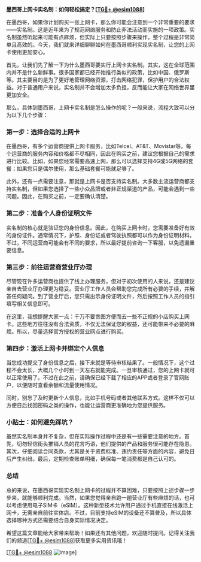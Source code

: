 **墨西哥上网卡实名制：如何轻松搞定？[[TG💪+ @esim1088](https://t.me/s/esim1088)]**

在墨西哥，如果你计划购买一张上网卡，那么你可能会注意到一个非常重要的要求——实名制。这是近年来为了规范网络服务和防止非法活动而实施的一项政策。实名制虽然听起来可能有点麻烦，但实际上只要按照步骤来操作，整个过程是非常简单且高效的。今天，我们就来详细聊聊如何在墨西哥顺利实现实名制，让您的上网卡使用更加安心。

首先，让我们先了解一下为什么墨西哥要实行上网卡实名制。其实，这在全球范围内并不是什么新鲜事。很多国家都已经开始推行类似的政策，比如中国、俄罗斯等。其主要目的是为了更好地管理网络资源，打击网络犯罪，保护用户的合法权益。对于普通用户来说，实名制并不会增加太多负担，反而能让大家在网络世界里更加安全。

那么，具体到墨西哥，上网卡实名制是怎么操作的呢？一般来说，流程大致可以分为以下几个步骤：

### 第一步：选择合适的上网卡

在墨西哥，有多个运营商提供上网卡服务，比如Telcel、AT&T、Movistar等。每个运营商的服务内容和价格都不尽相同，因此在购买之前，建议您根据自己的需求进行比较。比如，如果您经常需要高速上网，那么可以选择支持4G或5G网络的套餐；如果您只是偶尔使用，那么基础套餐可能就足够了。

此外，还有一点需要注意，那就是上网卡是否支持实名制。大多数主流运营商都支持实名制，但如果您选择了一些小众品牌或者非正规渠道的产品，可能会遇到一些问题。因此，在购买之前，一定要确认清楚。

### 第二步：准备个人身份证明文件

实名制的核心就是验证您的身份信息。因此，在购买上网卡时，您需要准备好有效的身份证件。通常情况下，护照、身份证或者驾驶执照都可以作为身份证明材料。不过，不同运营商可能会有不同的要求，所以最好提前咨询一下客服，以免遗漏重要信息。

### 第三步：前往运营商营业厅办理

尽管现在许多运营商也提供了线上办理服务，但对于初次使用的人来说，还是建议亲自去营业厅办理更为稳妥。营业厅工作人员会帮助您完成所有必要的手续，并解答任何疑问。到了营业厅后，您只需出示身份证明文件，然后按照工作人员的指引填写相关信息即可。

在这里，我想提醒大家一点：千万不要贪图方便而去一些不正规的小店购买上网卡。这些地方往往没有合法资质，不仅无法保证您的权益，还可能带来不必要的麻烦。所以，尽量选择官方授权的营业网点进行购买。

### 第四步：激活上网卡并绑定个人信息

当您成功提交了身份信息之后，接下来就是等待审核结果了。一般情况下，这个过程不会太长，大概几个小时到一天左右就能完成。一旦审核通过，您的上网卡就可以正常使用了。不过在此之前，请确保已经下载了相应的APP或者登录了官网账户，以便随时查看余额和流量使用情况。

同时，别忘了及时更新个人信息，比如手机号码或者其他联系方式。这样不仅可以方便日后找回密码之类的操作，也能让运营商更准确地为您提供服务。

### 小贴士：如何避免踩坑？

虽然实名制本身并不复杂，但在实际操作过程中还是有一些需要注意的地方。首先，切勿轻信街头推销人员的花言巧语，他们提供的产品和服务很可能存在隐患。其次，仔细阅读合同条款，尤其是关于资费标准、违约责任等方面的内容，避免日后产生纠纷。最后，定期检查账单明细，确保每一笔消费都是自己认可的。

### 总结

总的来说，在墨西哥实现实名制上网卡的过程并不算困难，只要按照上述步骤一步步来，就能够顺利完成。当然，如果您觉得亲自跑一趟营业厅有些麻烦的话，也可以考虑使用电子SIM卡（eSIM）。这种新型技术允许用户通过手机直接在线激活上网卡，无需亲自前往实体店。不过，目前支持eSIM的设备还不算普及，所以具体选择哪种方式还需要结合自身实际情况决定。

希望这篇文章能给大家带来帮助！如果还有其他问题，欢迎随时提问。记得关注我们的频道[[TG💪+ @esim1088](https://t.me/s/esim1088)]获取更多实用资讯哦！

[[TG💪+ @esim1088](https://t.me/s/esim1088) ![Image](https://i.postimg.cc/4NQfJmqS/Snipaste-2025-05-13-00-14-12.png)]
